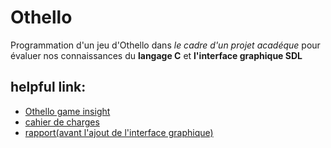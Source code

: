 # Othello
<p> Programmation d'un jeu d'Othello dans <i>le cadre d'un projet acadéque</i> pour évaluer nos connaissances du <b>langage C</b> et <b>l'interface graphique SDL</b></p>
<h2> helpful link: </h2>
<nav><ul>
<li><a href="https://en.wikipedia.org/wiki/Reversi">Othello game insight</a></li>
<li><a href="https://github.com/med-zr/Othello/blob/master/cahier_de_charges.pdf">cahier de charges</a></li>
<li><a href="https://github.com/med-zr/Othello/blob/master/RAPPORT_PROJET_C_ZAHAR_MOHAMED.pdf">rapport(avant l'ajout de l'interface graphique)</a></li>
</ul></nav>


